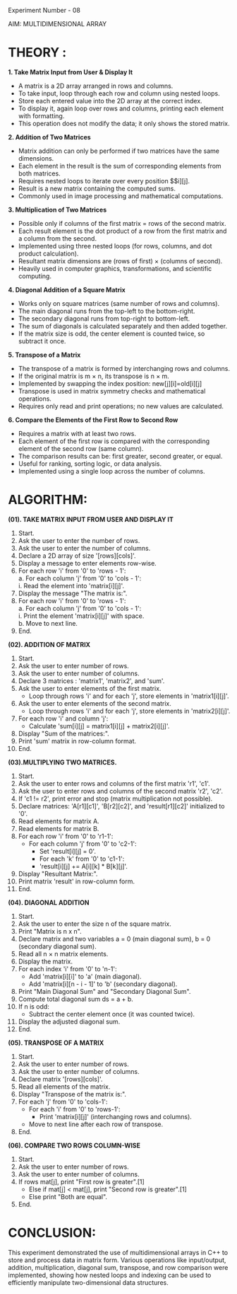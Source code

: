 Experiment Number - 08

AIM: MULTIDIMENSIONAL ARRAY 

# THEORY :
**1. Take Matrix Input from User & Display It**
- A matrix is a 2D array arranged in rows and columns.
- To take input, loop through each row and column using nested loops.
- Store each entered value into the 2D array at the correct index.
- To display it, again loop over rows and columns, printing each element with formatting.
- This operation does not modify the data; it only shows the stored matrix.

**2. Addition of Two Matrices**
- Matrix addition can only be performed if two matrices have the same dimensions.
- Each element in the result is the sum of corresponding elements from both matrices.
- Requires nested loops to iterate over every position $$i][j].
- Result is a new matrix containing the computed sums.
- Commonly used in image processing and mathematical computations.

**3. Multiplication of Two Matrices**
- Possible only if columns of the first matrix = rows of the second matrix.
- Each result element is the dot product of a row from the first matrix and a column from the second.
- Implemented using three nested loops (for rows, columns, and dot product calculation).
- Resultant matrix dimensions are (rows of first) × (columns of second).
- Heavily used in computer graphics, transformations, and scientific computing.

**4. Diagonal Addition of a Square Matrix**
- Works only on square matrices (same number of rows and columns).
- The main diagonal runs from the top-left to the bottom-right.
- The secondary diagonal runs from top-right to bottom-left.
- The sum of diagonals is calculated separately and then added together.
- If the matrix size is odd, the center element is counted twice, so subtract it once.

**5. Transpose of a Matrix**
- The transpose of a matrix is formed by interchanging rows and columns.
- If the original matrix is m × n, its transpose is n × m.
- Implemented by swapping the index position: new[j][i]=old[i][j]
- Transpose is used in matrix symmetry checks and mathematical operations.
- Requires only read and print operations; no new values are calculated.

**6. Compare the Elements of the First Row to Second Row**
- Requires a matrix with at least two rows.
- Each element of the first row is compared with the corresponding element of the second row (same column).
- The comparison results can be: first greater, second greater, or equal.
- Useful for ranking, sorting logic, or data analysis.
- Implemented using a single loop across the number of columns.

# ALGORITHM:

**(01). TAKE MATRIX INPUT FROM USER AND DISPLAY IT**
1. Start.
2. Ask the user to enter the number of rows.
3. Ask the user to enter the number of columns.
4. Declare a 2D array of size '[rows][cols]'.
5. Display a message to enter elements row-wise.
6. For each row 'i' from '0' to 'rows - 1':  
   a. For each column 'j' from '0' to 'cols - 1':  
      i. Read the element into 'matrix[i][j]'.
7. Display the message "The matrix is:".
8. For each row 'i' from '0' to 'rows - 1':  
   a. For each column 'j' from '0' to 'cols - 1':  
      i. Print the element 'matrix[i][j]' with space.  
   b. Move to next line.
9. End.

**(02). ADDITION OF MATRIX**
1. Start.
2. Ask the user to enter number of rows.
3. Ask the user to enter number of columns.
4. Declare 3 matrices : 'matrix1', 'matrix2', and 'sum'.
5. Ask the user to enter elements of the first matrix.  
   - Loop through rows 'i' and for each 'j', store elements in 'matrix1[i][j]'.
6. Ask the user to enter elements of the second matrix.  
   - Loop through rows 'i' and for each 'j', store elements in 'matrix2[i][j]'.
7. For each row 'i' and column 'j':  
   - Calculate 'sum[i][j] = matrix1[i][j] + matrix2[i][j]'.
8. Display "Sum of the matrices:".
9. Print 'sum' matrix in row-column format.
10. End.

**(03).MULTIPLYING TWO MATRICES.**

1. Start.
2. Ask the user to enter rows and columns of the first matrix 'r1', 'c1'.
3. Ask the user to enter rows and columns of the second matrix 'r2', 'c2'.
4. If 'c1 != r2', print error and stop (matrix multiplication not possible).
5. Declare matrices: 'A[r1][c1]', 'B[r2][c2]', and 'result[r1][c2]' initialized to '0'.
6. Read elements for matrix A.
7. Read elements for matrix B.
8. For each row 'i' from '0' to 'r1-1':
   - For each column 'j' from '0' to 'c2-1':
     - Set 'result[i][j] = 0'.
     - For each 'k' from '0' to 'c1-1':
     - 'result[i][j] += A[i][k] * B[k][j]'.
9. Display "Resultant Matrix:".
10. Print matrix 'result' in row-column form.
11. End.

**(04). DIAGONAL ADDITION**

1. Start.
2. Ask the user to enter the size n of the square matrix.
3. Print "Matrix is n x n".
4. Declare matrix and two variables a = 0 (main diagonal sum), b = 0 (secondary diagonal sum).
5. Read all n × n matrix elements.
6. Display the matrix.
7. For each index 'i' from '0' to 'n-1':
   - Add 'matrix[i][i]' to 'a' (main diagonal).
   - Add 'matrix[i][n - i - 1]' to 'b' (secondary diagonal).
8. Print "Main Diagonal Sum" and "Secondary Diagonal Sum".
9. Compute total diagonal sum ds = a + b.
10. If n is odd:
    - Subtract the center element once (it was counted twice).
11. Display the adjusted diagonal sum.
12. End.

**(05). TRANSPOSE OF A MATRIX**
1. Start.
2. Ask the user to enter number of rows.
3. Ask the user to enter number of columns.
4. Declare matrix '[rows][cols]'.
5. Read all elements of the matrix.
6. Display "Transpose of the matrix is:".
7. For each 'j' from '0' to 'cols-1':
   - For each 'i' from '0' to 'rows-1':
     - Print 'matrix[i][j]' (interchanging rows and columns).
   - Move to next line after each row of transpose.
8. End.

**(06). COMPARE TWO ROWS COLUMN-WISE**
1. Start.
2. Ask the user to enter number of rows.
3. Ask the user to enter number of columns.
4. If rows  mat[j], print "First row is greater".[1]
   - Else if mat[j] < mat[j], print "Second row is greater".[1]
   - Else print "Both are equal".
9. End.

# CONCLUSION:
This experiment demonstrated the use of multidimensional arrays in C++ to store and process data in matrix form. Various operations like input/output, addition, multiplication, diagonal sum, transpose, and row comparison were implemented, showing how nested loops and indexing can be used to efficiently manipulate two-dimensional data structures.
